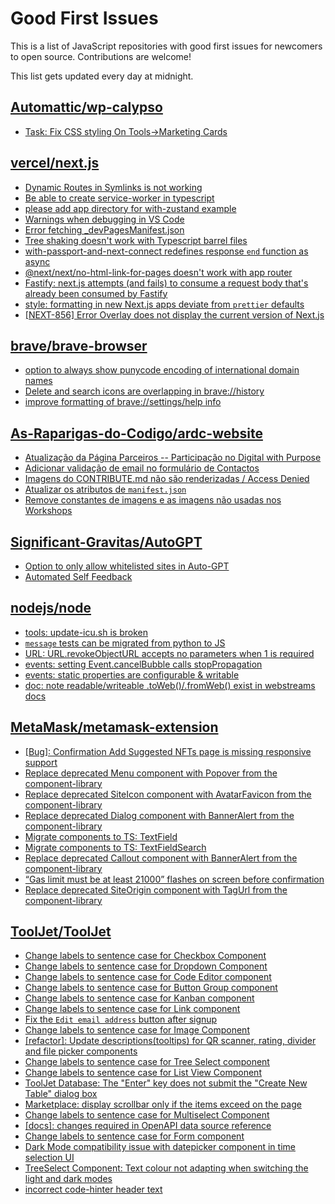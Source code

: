 # Good First Issues

This is a list of JavaScript repositories with good first issues for newcomers to open source. Contributions are welcome!

This list gets updated every day at midnight.

## [Automattic/wp-calypso](https://github.com/Automattic/wp-calypso)

- [Task: Fix CSS styling On Tools->Marketing Cards](https://github.com/Automattic/wp-calypso/issues/68761)

## [vercel/next.js](https://github.com/vercel/next.js)

- [Dynamic Routes in Symlinks is not working](https://github.com/vercel/next.js/issues/16660)
- [Be able to create service-worker in typescript](https://github.com/vercel/next.js/issues/33863)
- [please add app directory for with-zustand example](https://github.com/vercel/next.js/issues/52858)
- [Warnings when debugging in VS Code](https://github.com/vercel/next.js/issues/24349)
- [Error fetching _devPagesManifest.json](https://github.com/vercel/next.js/issues/17274)
- [Tree shaking doesn't work with Typescript barrel files](https://github.com/vercel/next.js/issues/12557)
- [with-passport-and-next-connect redefines response `end` function as async](https://github.com/vercel/next.js/issues/51628)
- [@next/next/no-html-link-for-pages doesn't work with app router](https://github.com/vercel/next.js/issues/51742)
- [Fastify: next.js attempts (and fails) to consume a request body that's already been consumed by Fastify](https://github.com/vercel/next.js/issues/24894)
- [style: formatting in new Next.js apps deviate from `prettier` defaults](https://github.com/vercel/next.js/issues/54402)
- [[NEXT-856] Error Overlay does not display the current version of Next.js](https://github.com/vercel/next.js/issues/47124)

## [brave/brave-browser](https://github.com/brave/brave-browser)

- [option to always show punycode encoding of international domain names](https://github.com/brave/brave-browser/issues/17232)
- [Delete and search icons are overlapping in brave://history](https://github.com/brave/brave-browser/issues/32399)
- [improve formatting of brave://settings/help info](https://github.com/brave/brave-browser/issues/2560)

## [As-Raparigas-do-Codigo/ardc-website](https://github.com/As-Raparigas-do-Codigo/ardc-website)

- [Atualização da Página Parceiros -- Participação no Digital with Purpose](https://github.com/As-Raparigas-do-Codigo/ardc-website/issues/121)
- [Adicionar validação de email no formulário de Contactos](https://github.com/As-Raparigas-do-Codigo/ardc-website/issues/140)
- [Imagens do CONTRIBUTE.md não são renderizadas / Access Denied](https://github.com/As-Raparigas-do-Codigo/ardc-website/issues/135)
- [Atualizar os atributos de `manifest.json`](https://github.com/As-Raparigas-do-Codigo/ardc-website/issues/120)
- [Remove constantes de imagens e as imagens não usadas nos Workshops](https://github.com/As-Raparigas-do-Codigo/ardc-website/issues/109)

## [Significant-Gravitas/AutoGPT](https://github.com/Significant-Gravitas/AutoGPT)

- [Option to only allow whitelisted sites in Auto-GPT](https://github.com/Significant-Gravitas/AutoGPT/issues/5289)
- [Automated Self Feedback](https://github.com/Significant-Gravitas/AutoGPT/issues/4220)

## [nodejs/node](https://github.com/nodejs/node)

- [tools: update-icu.sh is broken](https://github.com/nodejs/node/issues/50498)
- [`message` tests can be migrated from python to JS](https://github.com/nodejs/node/issues/47707)
- [URL: URL.revokeObjectURL accepts no parameters when 1 is required](https://github.com/nodejs/node/issues/50432)
- [events: setting Event.cancelBubble calls stopPropagation](https://github.com/nodejs/node/issues/50401)
- [events: static properties are configurable & writable](https://github.com/nodejs/node/issues/50417)
- [doc: note readable/writeable .toWeb()/.fromWeb() exist in webstreams docs](https://github.com/nodejs/node/issues/45381)

## [MetaMask/metamask-extension](https://github.com/MetaMask/metamask-extension)

- [[Bug]: Confirmation Add Suggested NFTs page is missing responsive support](https://github.com/MetaMask/metamask-extension/issues/20975)
- [Replace deprecated Menu component with Popover from the component-library](https://github.com/MetaMask/metamask-extension/issues/20498)
- [Replace deprecated SiteIcon component with AvatarFavicon from the component-library](https://github.com/MetaMask/metamask-extension/issues/20459)
- [Replace deprecated Dialog component with BannerAlert from the component-library](https://github.com/MetaMask/metamask-extension/issues/20463)
- [Migrate components to TS: TextField](https://github.com/MetaMask/metamask-extension/issues/19127)
- [Migrate components to TS: TextFieldSearch](https://github.com/MetaMask/metamask-extension/issues/19128)
- [Replace deprecated Callout component with BannerAlert from the component-library](https://github.com/MetaMask/metamask-extension/issues/20470)
- [“Gas limit must be at least 21000” flashes on screen before confirmation](https://github.com/MetaMask/metamask-extension/issues/9345)
- [Replace deprecated SiteOrigin component with TagUrl from the component-library](https://github.com/MetaMask/metamask-extension/issues/20489)

## [ToolJet/ToolJet](https://github.com/ToolJet/ToolJet)

- [Change labels to sentence case for Checkbox Component](https://github.com/ToolJet/ToolJet/issues/7748)
- [Change labels to sentence case for Dropdown Component](https://github.com/ToolJet/ToolJet/issues/7752)
- [Change labels to sentence case for Code Editor component](https://github.com/ToolJet/ToolJet/issues/7778)
- [Change labels to sentence case for Button Group component](https://github.com/ToolJet/ToolJet/issues/7791)
- [Change labels to sentence case for Kanban component](https://github.com/ToolJet/ToolJet/issues/7794)
- [Change labels to sentence case for Link component](https://github.com/ToolJet/ToolJet/issues/7797)
- [Fix the `Edit email address` button after signup](https://github.com/ToolJet/ToolJet/issues/7802)
- [Change labels to sentence case for Image Component](https://github.com/ToolJet/ToolJet/issues/7773)
- [[refactor]: Update descriptions(tooltips) for QR scanner, rating, divider and file picker components](https://github.com/ToolJet/ToolJet/issues/7521)
- [Change labels to sentence case for Tree Select component](https://github.com/ToolJet/ToolJet/issues/7796)
- [Change labels to sentence case for List View Component](https://github.com/ToolJet/ToolJet/issues/7744)
- [ToolJet Database: The "Enter" key does not submit the "Create New Table" dialog box](https://github.com/ToolJet/ToolJet/issues/7196)
- [Marketplace: display scrollbar only if the items exceed on the page ](https://github.com/ToolJet/ToolJet/issues/6818)
- [Change labels to sentence case for Multiselect Component](https://github.com/ToolJet/ToolJet/issues/7753)
- [[docs]: changes required in OpenAPI data source reference](https://github.com/ToolJet/ToolJet/issues/7652)
- [Change labels to sentence case for Form component](https://github.com/ToolJet/ToolJet/issues/7799)
- [Dark Mode compatibility issue with datepicker component in time selection UI](https://github.com/ToolJet/ToolJet/issues/7072)
- [TreeSelect Component: Text colour not adapting when switching the light and dark modes](https://github.com/ToolJet/ToolJet/issues/7279)
- [incorrect code-hinter header text](https://github.com/ToolJet/ToolJet/issues/6655)


